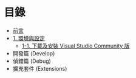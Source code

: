 # 目錄

* [前言](README.md)
* [1. 環境與設定](chapter01/README.md)
   * [1-1. 下載及安裝 Visual Studio Community 版](chapter01/01_download_and_setup_visual_studio_community.md)
* 開發篇 (Develop)
* 偵錯篇 (Debug)
* 擴充套件 (Extensions)

